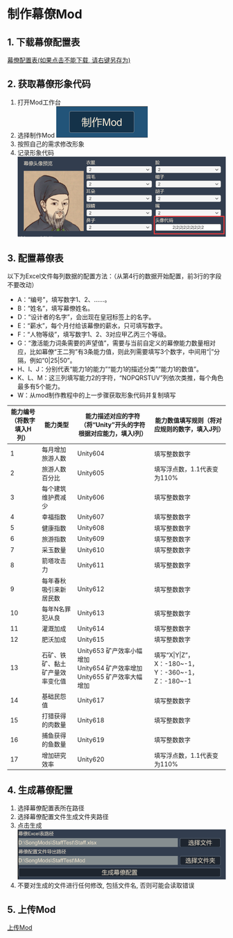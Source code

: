 # 制作幕僚Mod
## 1. 下载幕僚配置表
[幕僚配置表(如果点击不能下载, 请右键另存为)](/Asset/Staff.xlsx)
## 2. 获取幕僚形象代码
   1. 打开Mod工作台
   2. 选择制作Mod
   ![](/images/QQ截图20240226175908.png)
   3. 按照自己的需求修改形象
   4. 记录形象代码
   ![](/images//QQ截图20240226175934.png)
## 3. 配置幕僚表 
以下为Excel文件每列数据的配置方法：（从第4行的数据开始配置，前3行的字段不要改动）
- A：“编号”，填写数字1、2、……。
- B：“姓名”，填写幕僚姓名。
- D：“设计者的名字”，会出现在皇冠标签上的名字。
- E：“薪水”，每个月付给该幕僚的薪水，只可填写数字。
- F：“人物等级”，填写数字1、2、3对应甲乙丙三个等级。
- G：“激活能力词条需要的声望值”，需要与当前自定义的幕僚能力数量相对应，比如幕僚“王二狗”有3条能力值，则此列需要填写3个数字，中间用“|”分隔，例如“0|25|50”。
- H、I、J：分别代表“能力1的能力”“能力1的描述分类”“能力1的数值”。
- K、L、M：这三列填写能力2的字符，“NOPQRSTUV”列依次类推，每个角色最多有5个能力。
- W：从mod制作教程中的上一步骤获取形象代码并复制填写

能力编号（将数字填入H列）|能力类型|能力描述对应的字符（将“Unity”开头的字符根据对应能力，填入I列）|能力数值填写规则（将对应规则的数字，填入J列）
--|--|--|--
1	|每月增加旅游人数|Unity604|填写整数数字
2	|旅游人数百分比|Unity605|填写浮点数，1.1代表变为110%
3	|每个建筑维护费减少|Unity606|填写整数数字
4	|幸福指数|Unity607|填写整数数字
5	|健康指数|Unity608|填写整数数字
6	|旅游指数|Unity609|填写整数数字
7	|采玉数量|Unity610|填写整数数字
8	|箭塔攻击力|Unity611|填写整数数字
9	|每年春秋吸引来新居民数|Unity612|填写整数数字
10	|每年N名罪犯从良|Unity613|填写整数数字
11	|灌溉加成|Unity614|填写整数数字
12	|肥沃加成|Unity615|填写整数数字
13	|石矿、铁矿、黏土矿产量效率变化值|Unity653 矿产效率小幅增加</br>Unity654 矿产效率增加</br>Unity655 矿产效率大幅增加|填写“X&#124;Y&#124;Z”，X：-180~-1，Y：-360~-1，Z：-180~-1
14	|基础民怨值|Unity617|填写整数数字
15	|打猎获得的肉数量|Unity618|填写整数数字
16	|捕鱼获得的鱼数量|Unity619|填写整数数字
17	|增加研究效率|Unity620|填写浮点数，1.1代表变为110%

## 4. 生成幕僚配置
   1. 选择幕僚配置表所在路径
   2. 选择幕僚配置文件生成文件夹路径
   3. 点击生成
   ![](/images/QQ截图20240226180408.png)
   4. 不要对生成的文件进行任何修改, 包括文件名, 否则可能会读取错误
## 5. 上传Mod
[上传Mod](/UploadMod.md)